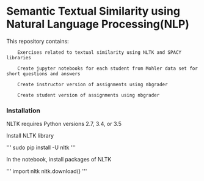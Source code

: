 # Semantic Textual Similarity using Natural Language Processing(NLP)

This repository contains:

        Exercises related to textual similarity using NLTK and SPACY libraries

        Create jupyter notebooks for each student from Mohler data set for short questions and answers

        Create instructor version of assignments using nbgrader

        Create student version of assignments using nbgrader

### Installation

NLTK requires Python versions 2.7, 3.4, or 3.5

Install NLTK library

'''
sudo pip install -U nltk
'''

In the notebook, install packages of NLTK

'''
import nltk
nltk.download()
'''
